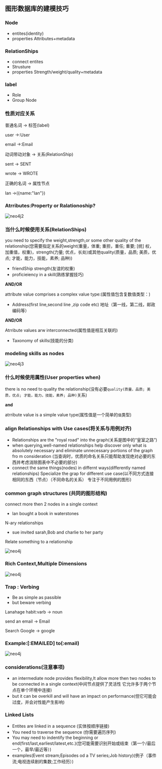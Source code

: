## 图形数据库的建模技巧

### Node
 - entites(identity)
 - properties
   Attributes+metadata
   
### RelationShips
- connect entites
- Strusture
- properties
 Strength/weight/quality+metadata
 
### label 
- Role
- Group Node

### 性质对应关系
普通名词 -> 标签(label)

user ->:User

email ->:Email

动词带动对象 -> 关系(RelationShip)

sent -> SENT

wrote -> WROTE

正确的名词 -> 属性节点

Ian ->({name:"Ian"})

### Atrributes:Property or Ralationoship?
![neo4j2](https://github.com/yueyuanyang/knowledge/blob/master/neo4j/img/neo4j-2.png)

### 当什么时候使用关系(RelationShips)

you need to specify the weight,strength,or some other quality of the relationship(您需要指定关系的weight(重量，体重; 重担，重任; 重要; [统] 权，加重值，权重)，strength(力量; 优点，长处)或其他quality(质量，品质; 美质，优点; 才能，能力，技能，素养; 品种))
- friendShip strength(友谊的权重)
- proficieiency in a skill(熟练掌握技巧)

**AND/OR**

attribute value comprises a complex value type:(属性值包含复数值类型：)
- Address(first line,second line ,zip code etc) 地址（第一线，第二线，邮政编码等）

**AND/OR**

Atrribute values arw interconnected(属性值是相互关联的)
- Taxonomy of skills(技能的分类)

### modeling skills as nodes

![neo4j3](https://github.com/yueyuanyang/knowledge/blob/master/neo4j/img/neo4j-3.png)

### 什么时候使用属性(User properties when)

there is no  need to quality the relationship(没有必要`quality(质量，品质; 美质，优点; 才能，能力，技能，素养; 品种)`关系)

**and**

atrribute value is a simple value type(属性值是一个简单的`值`类型)

### align Relationships with Use cases(将关系与用例对齐)

- Relationships are the "royal road" into the graph(关系是图中的“皇室之路”)
- when querying,well-named relationships help discover only what is absolutely necessary
and eliminate unnecessary portions of the graph fro m consideration (当查询时，优质的命名关系只能帮助发现绝对必要的东西并考虑消除图表中不必要的部分)
- connect the same things(nodes) in differnt ways(differently named relationships)
Specialize the grap for different use case(以不同方式连接相同的东西（节点）（不同命名的关系）
专注于不同用例的图形)


### common graph structures (共同的图形结构)

connect more then 2 nodes in a single context
- lan bought a book in waterstones

N-ary relationships 
- sue invited sarah,Bob and charlie to her party

Relate something to a relationship

![neo4j](https://github.com/yueyuanyang/knowledge/blob/master/neo4j/img/neo4j-4.png)

### Rich Context,Multiple Dimensions

![neo4j](https://github.com/yueyuanyang/knowledge/blob/master/neo4j/img/neo4j-5.png)

### Trap : Verbing
- Be as simple as passible
- but beware verbing

Lanahage habit:varb -> noun

send an email -> Email

Search Google -> google

### Example:[:EMAILED] to(:email)

![neo4j](https://github.com/yueyuanyang/knowledge/blob/master/neo4j/img/neo4j-6.png)

### considerations(注意事项)
- an intermediate node provides flexibility,It allow more then two nodes to be  connected in a single context(中间节点提供了灵活性
它允许多于两个节点在单个环境中连接)
- but it can be overkill and will have an impact on performance(但它可能会过度，并会对性能产生影响)


### Linked Lists
- Entites are linked in a sequence (实体按顺序链接)
- You need to traverse the sequence (你需要遍历序列)
- You may need to indentify the beginning or end(first/last,earliest/latest,etc.)(您可能需要识别开始或结束（第一个/最后一个，最早/最近等）)
- examples(Event stream;Episodes od a TV series;Job history)(例子（事件流;电视连续剧的集数;工作经历）)








